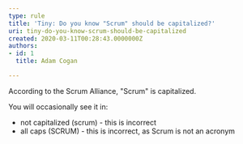 ```yaml
---
type: rule
title: 'Tiny: Do you know "Scrum" should be capitalized?'
uri: tiny-do-you-know-scrum-should-be-capitalized
created: 2020-03-11T00:28:43.0000000Z
authors:
- id: 1
  title: Adam Cogan

---
```


According to the Scrum Alliance, "Scrum" is capitalized.
 
​You will occasionally see it in:

- not capitalized (scrum) - this is incorrect​
- all caps (SCRUM) - this is incorrect, as Scrum is not an acronym
